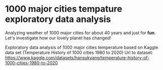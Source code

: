 # 1000 major cities tempature exploratory data analysis

Analyzing weather of 1000 major cities for about 40 years and just for **fun**. Let's investigate how our lovely planet has changed! 

Exploratory data analysis of 1000 major cities temperature based on Kaggle data set (Temperature History of 1000 cities 1980 to 2020)
Url to dataset:
https://www.kaggle.com/datasets/hansukyang/temperature-history-of-1000-cities-1980-to-2020
